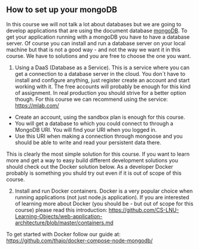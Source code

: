 ## How to set up your mongoDB
In this course we will not talk a lot about databases but we are going to develop applications that are using the document database [mongoDB](https://www.mongodb.com/). To get your application running with a mongoDB you have to have a database server. Of course you can install and run a database server on your local machine but that is not a good way - and not the way we want it in this course. We have to solutions and you are free to choose the one you want.

1. Using a DaaS (Database as a Service). This is a service where you can get a connection to a database server in the cloud. You don´t have to install and configure anything, just register create an account and start working with it. The free accounts will probably be enough for this kind of assignment. In real production you should strive for a better option though.
For this course we can recommend using the service: https://mlab.com/
  
  * Create an account, using the sandbox plan is enough for this course.
  * You will get a database to which you could connect to through a MongoDB URI. You will find your URI when you logged in.
  * Use this URI when making a connection through mongoose and you should be able to write and read your persistent data there. 

This is clearly the most simple solution for this course. If you want to learn more and get a way to easy build different development solutions you should check out the Docker solution below. As a developer Docker probably is something you shuld try out even if it is out of scope of this course.

2. Install and run Docker containers. Docker is a very popular choice when running applications (not just node.js application). If you are interested of learning more about Docker (you should be - but out of scope for this course) please read this introduction: https://github.com/CS-LNU-Learning-Objects/web-application-architecture/blob/master/containers.md

To get started with Docker follow our guide at:
https://github.com/thajo/docker-compose-node-mongodb/
